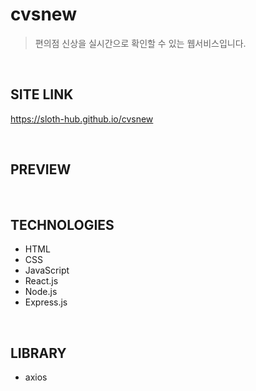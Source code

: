 # cvsnew

> 편의점 신상을 실시간으로 확인할 수 있는 웹서비스입니다.

<br/>

## SITE LINK

https://sloth-hub.github.io/cvsnew

<br/>

## PREVIEW

<br/>

## TECHNOLOGIES

- HTML
- CSS
- JavaScript
- React.js
- Node.js
- Express.js

<br/>

## LIBRARY

- axios


